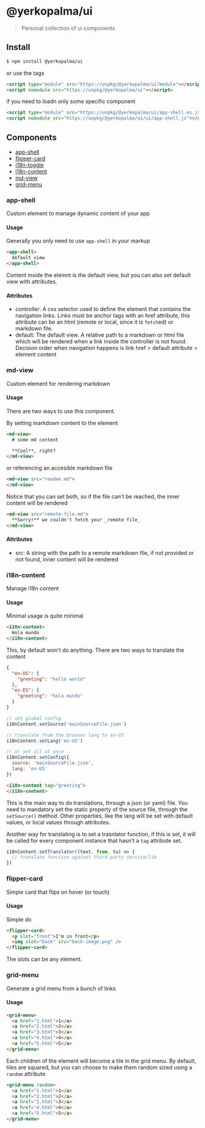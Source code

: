 # @yerkopalma/ui

> Personal collection of ui components

## Install

```bash
$ npm install @yerkopalma/ui 
```

or use the tags

```html
<script type="module" src="https://unpkg/@yerkopalma/ui?module"></script>
<script nomodule src="https://unpkg/@yerkopalma/ui"></script>
```

if you need to loadn only some specific component

```html
<script type="module" src="https://unpkg/@yerkopalma/ui/app-shell.es.js"></script>
<script nomodule src="https://unpkg/@yerkopalma/ui/ui/app-shell.js"></script>
```


## Components

- [app-shell](#app-shell)
- [flipper-card](#flipper-card)
- [i18n-toggle](#i18n-toggle)
- [i18n-content](#i18n-content)
- [md-view](#md-view)
- [grid-menu](#grid-menu)

### app-shell

Custom element to manage dynamic content of your app

#### Usage

Generally you only need to use `app-shell` in your markup

```html
<app-shell>
  default view
</app-shell>
```

Content inside the elemnt is the default view, but you can also 
set default view with attributes.

#### Attributes

- controller: A css selector used to define the element that 
contains the navigation links. Links must be anchor tags with an href 
attribute, this attribute can be an html (remote or local, since it 
is `fetch`ed) or markdown file.
- default: The default view. A relative path to a markdown or 
html file which will be rendered when a link inside the 
controller is not found. Decision order when navigation happens is
link href > default attribute > element content

### md-view

Custom element for rendering markdown

#### Usage

There are two ways to use this component.

By setting markdown content to the element

```html
<md-view>
  # some md content

  **Cool**, right?
</md-view>
```

or referencing an accesible markdown file

```html
<md-view src="readme.md">
</md-view>
```

Notice that you can set both, so if the file can't be reached, the 
inner content will be rendered

```html
<md-view src="remote-file.md">
  **Sorry!** we couldn't fetch your _remote file_
</md-view>
```

#### Attributes

- src: A string with the path to a remote markdown file, if not provided or
not found, inner content will be rendered

### i18n-content

Manage i18n content

#### Usage

Minimal usage is quite minimal

```html
<i18n-content>
  Hola mundo
</i18n-content>
```

This, by default won't do anything. There are two ways to translate the content

```json
{
  "en-US": {
    "greeting": "hello world"
  },
  "es-ES": {
    "greeting": "hola mundo"
  }
}
```

```js
// set global config
i18nContent.setSource('mainSourceFile.json')

// translate from the browser lang to en-US
i18nContent.setLang('en-US')

// or set all at once
i18nContent.setConfig({
  source: 'mainSourceFile.json',
  lang: 'en-US'
})
```

```html
<i18n-content tag="greeting">
</i18n-content>
```

This is the main way to do translations, through a json (or yaml) file. 
You need to mandatory set the static property of the source file, through 
the `setSource()` method. Other properties, like the lang will be set with 
default values, or local values through attributes.

Another way for translating is to set a trasnlator function, if this is 
set, it will be called for every component instance that hasn't a `tag` 
attribute set.

```js
i18nContent.setTranslator((text, from, to) => {
  // translate function against third party service/lib
})
```

### flipper-card

Simple card that flips on hover (or touch)

#### Usage

Simple do

```html
<flipper-card>
  <p slot="front">I'm in front</p>
  <img slot="back" src="back-image.png" />
</flipper-card>
```

The slots can be any element.

### grid-menu

Generate a grid menu from a bunch of links

#### Usage

```html
<grid-menu>
  <a href="1.html">1</a>
  <a href="2.html">2</a>
  <a href="3.html">3</a>
  <a href="4.html">4</a>
  <a href="5.html">5</a>
</grid-menu>
```

Each children of the element will become a tile in the grid menu.
By default, tiles are squared, but you can choose to make them 
random sized using a `random` attribute

```html
<grid-menu random>
  <a href="1.html">1</a>
  <a href="2.html">2</a>
  <a href="3.html">3</a>
  <a href="4.html">4</a>
  <a href="5.html">5</a>
</grid-menu>
```

